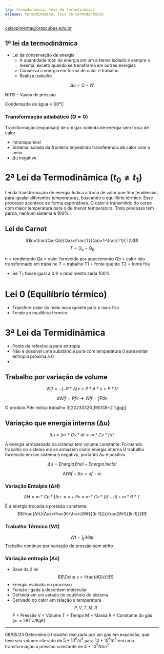 ```yaml
---
tag: termodinamica, leis da termodinâmica
aliases: termodinamica, leis da termodinâmica
---
```


celsopimenta@brazcubas.edu.br

## 1ª lei da termodinâmica

- Lei da conservação de energia
    - A quantidade total de energia em um sistema isolado é sempre a mesma, exceto quando se transforma em outras energias
    - Conserva a energia em forma de calor e trabalho
    - Realiza trabalho

$$\Delta u=Q-W$$

NR13 - Vasos de pressão

Condensado de água ≈ 60°C

### Transformação adiabático ($Q=0$)
Transformação (expansão) de um gás violenta de energia sem troca de calor
- Intransponível
- Sistema isolado da fronteira impedindo transferência de calor com o meio
- $\Delta u$ negativo 

# 2ª Lei da Termodinâmica ($t_0 \ne t_1$)
  Lei da transformação de energia
  Indica a troca de valor que têm tendências para igualar diferentes temperaturas, buscando o equilíbrio térmico. Esse processo acontece de forma espontânea.
  O calor é transmitido do corpo com maior temperatura para o de menor temperatura.
  Todo processo tem perda, nenhum sistema é 100%
  
## Lei de Carnot
  $$η=\frac{Qa-Qb}{Qa}=\frac{T}{Qa}=1-\frac{T1}{T2}$$
  $$T=Q_a-Q_b$$

  η = rendimento 
  Qa = calor fornecido por aquecimento 
  Qb = calor não transformado em trabalho
  T = trabalho
  T1 = fonte quente
  T2 = fonte fria 
  
 * Se $T_2$ fosse igual a 0 K o rendimento seria 100% 

# Lei 0 (Equilíbrio térmico)
 - Transfere calor do meio mais quente para o mais frio
 - Tende ao equilíbrio térmico

# 3ª Lei da Termidinâmica
 - Ponto de referência para entropia
 - Não é possível uma substância pura com temperatura 0 apresentar entropia próxima a 0
 - 

## Trabalho por variação de volume
$$Wif = - (-P*A)x = P * A*x=P*V$$

$$dWif=Pfv \rightarrow Wif = \int P dv$$

O produto $Pdv$ indica trabalho 
![[20230320_190138~2 1.jpg]]

## Variação que energia interna (∆u)

$$∆u = \int m\, *Cv * dt = m * Cv * \int dt\,$$
  
A energia armazenada no sistema tem volume constante. 
Formando trabalho no sistema ele se armazém como energia interna
O trabalho fornecido em um sistema é negativo, portanto $∆u$ é positivo

$$\Delta u = Energia\,final - Energia\, inicial$$

$$∆Wif + ∆u = uf - ui$$

### Variação Entalpia (∆H)

$$∆H = m*Cp* \int ∆u\ = u+Pv=m* Cv * (tf - ti) + m * R * T$$

É a energia trocada a pressão constante
$$\frac{∆H}{∆u}=\frac{K*\frac{Wif}{(k-1)}}{\frac{Wif}{(k-1)}}$$
### Trabalho Térmico (Wt)
$$Wt=\int_{f}{i} Vap$$
Trabalho contínuo por variação de pressão sem atrito

### Variação entropia ($\Delta s$) 
 - Base da 2 lei
$$\Delta s = \frac{dQ}{t}$$  
 - Energia evoluída no processo
 - Função ligada a desordem molecular
 - Definida em um estado de equilíbrio do sistema
 - Derivado do calor em relação a temperatura
 $$P, V, T, M, R$$P = Pressão
 V = Volume 
 T = Tempo
 M = Massa
 R = Constante do gás (ar = 287 J/KgK)

---
08/05/23
Determine o trabalho realizado por um gás em expansão, que teve seu volume alterado de $5*10^6m^3$ para $10*10^6m^3$ em uma transformação à pressão constante de $4*10^5N/m^2$ 
